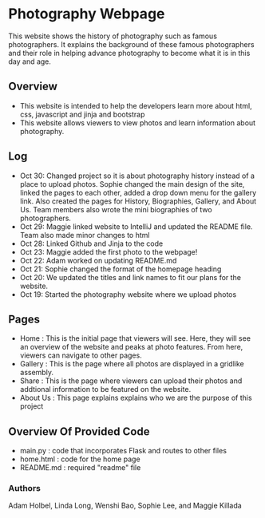 # Photography Webpage
This website shows the history of photography such as famous photographers. It explains the background of these famous photographers and their role in helping advance photography to become what it is in this day and age.

## Overview
- This website is intended to help the developers learn more about html, css, javascript and jinja and bootstrap
- This website allows viewers to view photos and learn information about photography.

## Log
- Oct 30: Changed project so it is about photography history instead of a place to upload photos. Sophie changed the main design of the site, linked the pages to each other, added a drop down menu for the gallery link. Also created the pages for History, Biographies, Gallery, and About Us. Team members also wrote the mini biographies of two photographers.
- Oct 29: Maggie linked website to IntelliJ and updated the README file. Team also made minor changes to html
- Oct 28: Linked Github and Jinja to the code
- Oct 23: Maggie added the first photo to the webpage!
- Oct 22: Adam worked on updating README.md
- Oct 21: Sophie changed the format of the homepage heading
- Oct 20: We updated the titles and link names to fit our plans for the website.
- Oct 19: Started the photography website where we upload photos

## Pages
- Home : This is the initial page that viewers will see. Here, they will see an overview of the website and peaks at photo features. From here, viewers can navigate to other pages.
- Gallery : This is the page where all photos are displayed in a gridlike assembly.
- Share : This is the page where viewers can upload their photos and addtional information to be featured on the website.
- About Us : This page explains explains who we are the purpose of this project

## Overview Of Provided Code
- main.py : code that incorporates Flask and routes to other files
- home.html : code for the home page
- README.md : required "readme" file

### Authors
Adam Holbel, Linda Long, Wenshi Bao, Sophie Lee, and Maggie Killada
